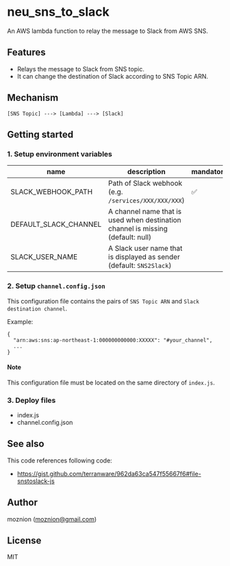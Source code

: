 neu_sns_to_slack
==

An AWS lambda function to relay the message to Slack from AWS SNS.

Features
--

- Relays the message to Slack from SNS topic.
- It can change the destination of Slack according to SNS Topic ARN.

Mechanism
--

```
[SNS Topic] ---> [Lambda] ---> [Slack]
```

Getting started
--

### 1. Setup environment variables

|name|description|mandatory|
|----|-----------|--------|
|SLACK_WEBHOOK_PATH|Path of Slack webhook (e.g. `/services/XXX/XXX/XXX`)|:white_check_mark:|
|DEFAULT_SLACK_CHANNEL|A channel name that is used when destination channel is missing (default: null)||
|SLACK_USER_NAME|A Slack user name that is displayed as sender (default: `SNS2Slack`)||

### 2. Setup `channel.config.json`

This configuration file contains the pairs of `SNS Topic ARN` and `Slack destination channel`.

Example:

```
{
  "arn:aws:sns:ap-northeast-1:000000000000:XXXXX": "#your_channel",
  ...
}
```

#### Note

This configuration file must be located on the same directory of `index.js`.

### 3. Deploy files

- index.js
- channel.config.json

See also
--

This code references following code:

- https://gist.github.com/terranware/962da63ca547f55667f6#file-snstoslack-js

Author
--

moznion (<moznion@gmail.com>)

License
--

MIT
